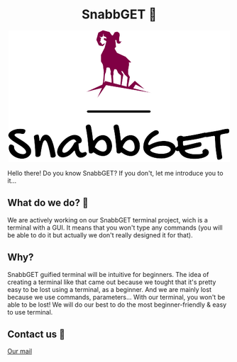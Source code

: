 <h1 align="center">SnabbGET 🐐</h1>

<p align="center">
 <a href="https://snabbget.github.io/">
  <img src="https://github.com/SnabbGET/.github/blob/main/logo_small.png" alt="SnabbGET logo">
  </a>
</p>

Hello there! Do you know SnabbGET? If you don't, let me introduce you to it...

## What do we do? 🧐

We are actively working on our SnabbGET terminal project, wich is a terminal with a GUI. It means that you won't type any commands 
(you will be able to do it but actually we don't really designed it for that).

## Why?

SnabbGET guified terminal will be intuitive for beginners. 
The idea of creating a terminal like that came out because we tought that it's pretty easy to be lost using a terminal, as a beginner.
And we are mainly lost because we use commands, parameters...
With our terminal, you won't be able to be lost! We will do our best to do the most beginner-friendly & easy to use terminal.

## Contact us 🔗

[Our mail](mailto:contact.snabbget@gmail.com)
